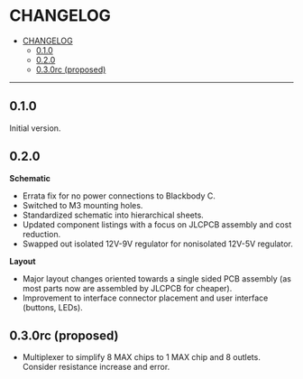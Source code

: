 # CHANGELOG

- [CHANGELOG](#changelog)
  - [0.1.0](#010)
  - [0.2.0](#020)
  - [0.3.0rc (proposed)](#030rc-proposed)

---

## 0.1.0

Initial version.

## 0.2.0

**Schematic**

- Errata fix for no power connections to Blackbody C.
- Switched to M3 mounting holes.
- Standardized schematic into hierarchical sheets.
- Updated component listings with a focus on JLCPCB assembly and cost reduction.
- Swapped out isolated 12V-9V regulator for nonisolated 12V-5V regulator.

**Layout**

- Major layout changes oriented towards a single sided PCB assembly (as most parts now are assembled by JLCPCB for cheaper).
- Improvement to interface connector placement and user interface (buttons, LEDs).

## 0.3.0rc (proposed)

- Multiplexer to simplify 8 MAX chips to 1 MAX chip and 8 outlets. Consider resistance increase and error.